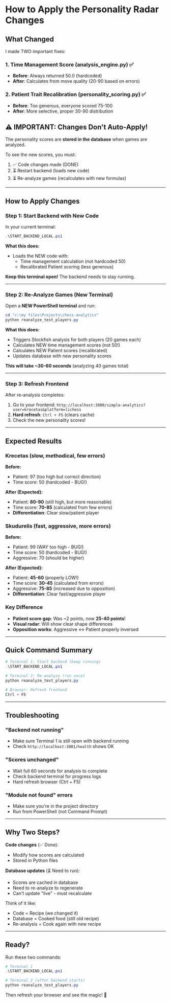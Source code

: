 # How to Apply the Personality Radar Changes

## What Changed

I made TWO important fixes:

### 1. Time Management Score (analysis_engine.py) ✅
- **Before**: Always returned 50.0 (hardcoded)
- **After**: Calculates from move quality (20-90 based on errors)

### 2. Patient Trait Recalibration (personality_scoring.py) ✅
- **Before**: Too generous, everyone scored 75-100
- **After**: More selective, proper 30-90 distribution

## ⚠️ IMPORTANT: Changes Don't Auto-Apply!

The personality scores are **stored in the database** when games are analyzed.

To see the new scores, you must:
1. ✅ Code changes made (DONE)
2. ⏳ Restart backend (loads new code)
3. ⏳ Re-analyze games (recalculates with new formulas)

---

## How to Apply Changes

### Step 1: Start Backend with New Code

In your current terminal:

```powershell
.\START_BACKEND_LOCAL.ps1
```

**What this does:**
- Loads the NEW code with:
  - Time management calculation (not hardcoded 50)
  - Recalibrated Patient scoring (less generous)

**Keep this terminal open!** The backend needs to stay running.

---

### Step 2: Re-Analyze Games (New Terminal)

Open a **NEW PowerShell terminal** and run:

```powershell
cd "c:\my files\Projects\chess-analytics"
python reanalyze_test_players.py
```

**What this does:**
- Triggers Stockfish analysis for both players (20 games each)
- Calculates NEW time management scores (not 50!)
- Calculates NEW Patient scores (recalibrated)
- Updates database with new personality scores

**This will take ~30-60 seconds** (analyzing 40 games total)

---

### Step 3: Refresh Frontend

After re-analysis completes:
1. Go to your frontend: `http://localhost:3000/simple-analytics?user=krecetas&platform=lichess`
2. **Hard refresh**: `Ctrl + F5` (clears cache)
3. Check the new personality scores!

---

## Expected Results

### Krecetas (slow, methodical, few errors)

**Before:**
- Patient: 97 (too high but correct direction)
- Time score: 50 (hardcoded - BUG!)

**After (Expected):**
- Patient: **80-90** (still high, but more reasonable)
- Time score: **70-85** (calculated from few errors)
- **Differentiation**: Clear slow/patient player

### Skudurelis (fast, aggressive, more errors)

**Before:**
- Patient: 99 (WAY too high - BUG!)
- Time score: 50 (hardcoded - BUG!)
- Aggressive: 70 (should be higher)

**After (Expected):**
- Patient: **45-60** (properly LOW!)
- Time score: **30-45** (calculated from errors)
- Aggressive: **75-85** (increased due to opposition)
- **Differentiation**: Clear fast/aggressive player

### Key Difference
- **Patient score gap**: Was ~2 points, now **25-40 points**!
- **Visual radar**: Will show clear shape differences
- **Opposition works**: Aggressive ↔ Patient properly inversed

---

## Quick Command Summary

```powershell
# Terminal 1: Start backend (keep running)
.\START_BACKEND_LOCAL.ps1

# Terminal 2: Re-analyze (run once)
python reanalyze_test_players.py

# Browser: Refresh frontend
Ctrl + F5
```

---

## Troubleshooting

### "Backend not running"
- Make sure Terminal 1 is still open with backend running
- Check `http://localhost:3001/health` shows OK

### "Scores unchanged"
- Wait full 60 seconds for analysis to complete
- Check backend terminal for progress logs
- Hard refresh browser (Ctrl + F5)

### "Module not found" errors
- Make sure you're in the project directory
- Run from PowerShell (not Command Prompt)

---

## Why Two Steps?

**Code changes** (✅ Done):
- Modify how scores are calculated
- Stored in Python files

**Database updates** (⏳ Need to run):
- Scores are cached in database
- Need to re-analyze to regenerate
- Can't update "live" - must recalculate

Think of it like:
- Code = Recipe (we changed it)
- Database = Cooked food (still old recipe)
- Re-analysis = Cook again with new recipe

---

## Ready?

Run these two commands:

```powershell
# Terminal 1
.\START_BACKEND_LOCAL.ps1

# Terminal 2 (after backend starts)
python reanalyze_test_players.py
```

Then refresh your browser and see the magic! 🚀

